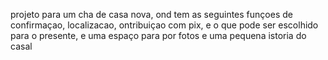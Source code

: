 projeto para um cha de casa nova, ond tem as seguintes funçoes de confirmaçao, localizacao, ontribuiçao com pix, e o que pode ser escolhido para o presente, e uma espaço para por fotos e uma pequena istoria do casal
